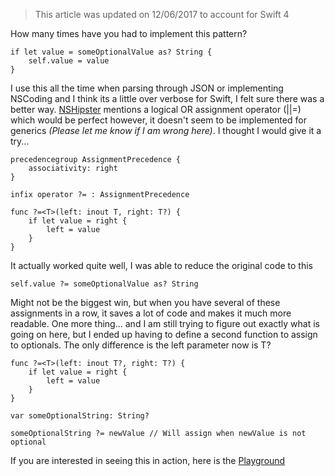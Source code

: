 <!--
Title: If-Let Assignment Operator
Description: A custom operator you will want to use
Date: 2015/10/29
Template: post
Blog: true
-->

> This article was updated on 12/06/2017 to account for Swift 4

How many times have you had to implement this pattern?

```
if let value = someOptionalValue as? String {
    self.value = value
}
```

I use this all the time when parsing through JSON or implementing
NSCoding and I think its a little over verbose for Swift, I felt sure
there was a better way. [NSHipster][1] mentions a logical OR assignment
operator (||=) which would be perfect however, it doesn't seem to be
implemented for generics *(Please let me know if I am wrong here)*. I
thought I would give it a try...

```
precedencegroup AssignmentPrecedence {
    associativity: right
}

infix operator ?= : AssignmentPrecedence

func ?=<T>(left: inout T, right: T?) {
    if let value = right {
        left = value
    }
}
```

It actually worked quite well, I was able to reduce the original code to
this

```
self.value ?= someOptionalValue as? String
```

Might not be the biggest win, but when you have several of these
assignments in a row, it saves a lot of code and makes it much more
readable. One more thing... and I am still trying to figure out exactly
what is going on here, but I ended up having to define a second function
to assign to optionals. The only difference is the left parameter now is
T?

```
func ?=<T>(left: inout T?, right: T?) {
    if let value = right {
        left = value
    }
}

var someOptionalString: String?

someOptionalString ?= newValue // Will assign when newValue is not optional
```

If you are interested in seeing this in action, here is the [Playground][2]

[1]: http://nshipster.com/swift-operators/
[2]: content/downloads/if-let-operator.playground.zip